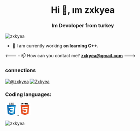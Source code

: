 <h1 align="center">Hi 👋, ım zxkyea</h1>
<h3 align="center">Im Devoloper from turkey</h3>

<p align="left"> <img src="https://komarev.com/ghpvc/?username=zxkyea&label=Profile%20views&color=0e75b6&style=flat" alt="zxkyea" /> </p>

<!---<p align="left"> <a href="https://github.com/ryo-ma/github-profile-trophy"><img src="https://github-profile-trophy.vercel.app/?username=zxkyea" alt="zxkyea" /></a> </p>--->


- 🔭 I am currently working **on learning C++.**

<--- - 📫 How can you contact me? **zxkyea@gmail.com** --->

<h3 align="left">connections</h3>
<p align="left">
<a href="https://www.youtube.com/@Zxkyea" target="blank"><img align="center" src="https://raw.githubusercontent.com/rahuldkjain/github-profile-readme-generator/master/src/images/icons/Social/youtube.svg" alt="@zxkyea" height="30" width="40" /></a>
<a href="https://discord.gg/Zxkyea" target="blank"><img align="center" src="https://raw.githubusercontent.com/rahuldkjain/github-profile-readme-generator/master/src/images/icons/Social/discord.svg" alt="Zxkyea" height="30" width="40" /></a>
</p>

<h3 align="left">Coding languages:</h3>
<!---<p align="left"> <a href="https://www.w3schools.com/cpp/" target="_blank" rel="noreferrer"> <img src="https://raw.githubusercontent.com/devicons/devicon/master/icons/cplusplus/cplusplus-original.svg" alt="cplusplus" width="40" height="40"/> </a> ---> <a href="https://www.w3schools.com/css/" target="_blank" rel="noreferrer"> <img src="https://raw.githubusercontent.com/devicons/devicon/master/icons/css3/css3-original-wordmark.svg" alt="css3" width="40" height="40"/> </a> <a href="https://www.w3.org/html/" target="_blank" rel="noreferrer"> <img src="https://raw.githubusercontent.com/devicons/devicon/master/icons/html5/html5-original-wordmark.svg" alt="html5" width="40" height="40"/> </a> </p>

<p><img align="center" src="https://github-readme-streak-stats.herokuapp.com/?user=zxkyea&" alt="zxkyea" /></p>


<!---
zxkyea/zxkyea is a ✨ special ✨ repository because its `README.md` (this file) appears on your GitHub profile.
You can click the Preview link to take a look at your changes.
--->
